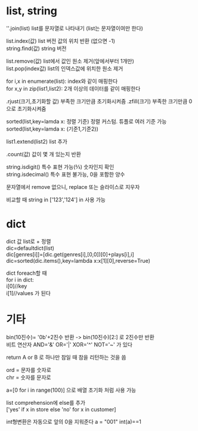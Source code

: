 # list, string

''.join(list) list를 문자열로 나타내기 (list는 문자열이여만 한다)

list.index(값) list 버전 값의 위치 반환 (없으면 -1)  
string.find(값) string 버전

list.remove(값) list에서 값인 원소 제거(앞에서부터 1개만)  
list.pop(index값) list의 인덱스값에 위치한 원소 제거

for i,x in enumerate(list): index와 같이 매핑한다  
for x,y in zip(list1,list2): 2개 이상의 데이터를 같이 매핑한다

.rjust(크기,초기화할 값) 부족한 크기만큼 초기화시켜줌
.zfill(크기) 부족한 크기만큼 0으로 초기화시켜줌

sorted(list,key=lamda x: 정렬 기준) 정렬 커스텀. 튜플로 여러 기준 가능  
sorted(list,key=lamda x: (기준1,기준2))

list1.extend(list2) list 추가

.count(값) 값이 몇 개 있는지 반환

string.isdigit() 특수 표현 가능(⅔) 숫자인지 확인  
string.isdecimal() 특수 표현 불가능, 0을 포함한 양수

문자열에서 remove 없으니, replace 또는 슬라이스로 지우자

비교할 때 string in ['123','124'] in 사용 가능

# dict

dict 값 list로 + 정렬  
dic=defaultdict(list)  
dic[genres[i]]=[dic.get(genres[i],[0,0])[0]+plays[i],i]
dic=sorted(dic.items(),key=lambda x:x[1][0],reverse=True)

dict foreach할 때  
for i in dict:  
i[0]//key  
i[1]//values 가 된다

# 기타

bin(10진수)= '0b'+2진수 반환 -> bin(10진수)[2:] 로 2진수만 반환  
비트 연산자 AND='&' OR='|' XOR='^' NOT='~' 가 있다

return A or B 로 하나만 참일 때 참을 리턴하는 것을 씀

ord = 문자를 숫자로  
chr = 숫자를 문자로

a=[0 for i in range(100)] 으로 배열 초기화 처럼 사용 가능

list comprehension에 else를 추가  
['yes' if x in store else 'no' for x in customer]

int형변환은 자동으로 앞의 0을 지워준다
a = "001" int(a)==1
